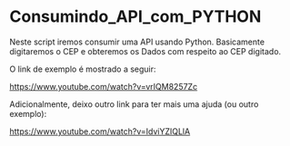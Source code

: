 # Consumindo_API_com_PYTHON
Neste script iremos consumir uma API usando Python. Basicamente digitaremos o CEP e  obteremos os Dados com respeito ao CEP digitado.


O link de exemplo é mostrado a seguir:

https://www.youtube.com/watch?v=vrIQM8257Zc 

Adicionalmente, deixo outro link para ter mais uma ajuda (ou outro exemplo):

https://www.youtube.com/watch?v=IdviYZIQLlA


